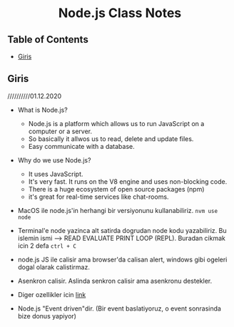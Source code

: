 
<h1 align="center">Node.js Class Notes</h1>  


## Table of Contents

- [Giris](#Giris)

## Giris
//////////01.12.2020
- What is Node.js?
  * Node.js is a platform which allows us to run JavaScript on a computer or a server.
  * So basically it allwos us to read, delete and update files.
  * Easy communicate with a database.
- Why do we use Node.js?
  * It uses JavaScript.
  * It's very fast. It runs on the V8 engine and uses non-blocking code.
  * There is a huge ecosystem of open source packages (npm)
  * it's great for real-time services like chat-rooms.

- MacOS ile node.js'in herhangi bir versiyonunu kullanabiliriz. `nvm use node`
- Terminal'e node yazinca alt satirda dogrudan node kodu yazabiliriz. Bu islemin ismi --> READ EVALUATE PRINT LOOP (REPL). Buradan cikmak icin 2 defa `ctrl + C` 
- node.js JS ile calisir ama browser'da calisan alert, windows gibi ogeleri dogal olarak calistirmaz.
- Asenkron calisir. Aslinda senkron calisir ama asenkronu destekler.
- Diger ozellikler icin [link](https://www.tutorialspoint.com/nodejs/nodejs_quick_guide.htm)
- Node.js "Event driven"dir. (Bir event baslatiyoruz, o event sonrasinda bize donus yapiyor)
